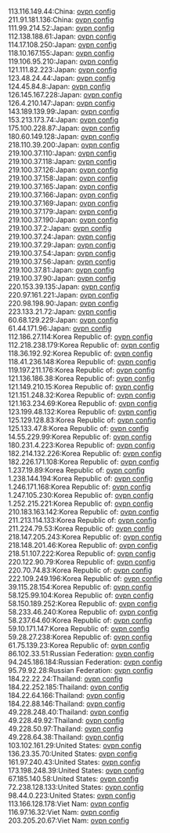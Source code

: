 113.116.149.44:China: [ovpn config](vpn/113_116_149_44.ovpn)  
211.91.181.136:China: [ovpn config](vpn/211_91_181_136.ovpn)  
111.99.214.52:Japan: [ovpn config](vpn/111_99_214_52.ovpn)  
112.138.188.61:Japan: [ovpn config](vpn/112_138_188_61.ovpn)  
114.17.108.250:Japan: [ovpn config](vpn/114_17_108_250.ovpn)  
118.10.167.155:Japan: [ovpn config](vpn/118_10_167_155.ovpn)  
119.106.95.210:Japan: [ovpn config](vpn/119_106_95_210.ovpn)  
121.111.82.223:Japan: [ovpn config](vpn/121_111_82_223.ovpn)  
123.48.24.44:Japan: [ovpn config](vpn/123_48_24_44.ovpn)  
124.45.84.8:Japan: [ovpn config](vpn/124_45_84_8.ovpn)  
126.145.167.228:Japan: [ovpn config](vpn/126_145_167_228.ovpn)  
126.4.210.147:Japan: [ovpn config](vpn/126_4_210_147.ovpn)  
143.189.139.99:Japan: [ovpn config](vpn/143_189_139_99.ovpn)  
153.213.173.74:Japan: [ovpn config](vpn/153_213_173_74.ovpn)  
175.100.228.87:Japan: [ovpn config](vpn/175_100_228_87.ovpn)  
180.60.149.128:Japan: [ovpn config](vpn/180_60_149_128.ovpn)  
218.110.39.200:Japan: [ovpn config](vpn/218_110_39_200.ovpn)  
219.100.37.110:Japan: [ovpn config](vpn/219_100_37_110.ovpn)  
219.100.37.118:Japan: [ovpn config](vpn/219_100_37_118.ovpn)  
219.100.37.126:Japan: [ovpn config](vpn/219_100_37_126.ovpn)  
219.100.37.158:Japan: [ovpn config](vpn/219_100_37_158.ovpn)  
219.100.37.165:Japan: [ovpn config](vpn/219_100_37_165.ovpn)  
219.100.37.166:Japan: [ovpn config](vpn/219_100_37_166.ovpn)  
219.100.37.169:Japan: [ovpn config](vpn/219_100_37_169.ovpn)  
219.100.37.179:Japan: [ovpn config](vpn/219_100_37_179.ovpn)  
219.100.37.190:Japan: [ovpn config](vpn/219_100_37_190.ovpn)  
219.100.37.2:Japan: [ovpn config](vpn/219_100_37_2.ovpn)  
219.100.37.24:Japan: [ovpn config](vpn/219_100_37_24.ovpn)  
219.100.37.29:Japan: [ovpn config](vpn/219_100_37_29.ovpn)  
219.100.37.54:Japan: [ovpn config](vpn/219_100_37_54.ovpn)  
219.100.37.56:Japan: [ovpn config](vpn/219_100_37_56.ovpn)  
219.100.37.81:Japan: [ovpn config](vpn/219_100_37_81.ovpn)  
219.100.37.90:Japan: [ovpn config](vpn/219_100_37_90.ovpn)  
220.153.39.135:Japan: [ovpn config](vpn/220_153_39_135.ovpn)  
220.97.161.221:Japan: [ovpn config](vpn/220_97_161_221.ovpn)  
220.98.198.90:Japan: [ovpn config](vpn/220_98_198_90.ovpn)  
223.133.21.72:Japan: [ovpn config](vpn/223_133_21_72.ovpn)  
60.68.129.229:Japan: [ovpn config](vpn/60_68_129_229.ovpn)  
61.44.171.96:Japan: [ovpn config](vpn/61_44_171_96.ovpn)  
112.186.27.114:Korea Republic of: [ovpn config](vpn/112_186_27_114.ovpn)  
112.218.238.179:Korea Republic of: [ovpn config](vpn/112_218_238_179.ovpn)  
118.36.192.92:Korea Republic of: [ovpn config](vpn/118_36_192_92.ovpn)  
118.41.236.148:Korea Republic of: [ovpn config](vpn/118_41_236_148.ovpn)  
119.197.211.176:Korea Republic of: [ovpn config](vpn/119_197_211_176.ovpn)  
121.136.186.38:Korea Republic of: [ovpn config](vpn/121_136_186_38.ovpn)  
121.149.210.15:Korea Republic of: [ovpn config](vpn/121_149_210_15.ovpn)  
121.151.248.32:Korea Republic of: [ovpn config](vpn/121_151_248_32.ovpn)  
121.163.234.69:Korea Republic of: [ovpn config](vpn/121_163_234_69.ovpn)  
123.199.48.132:Korea Republic of: [ovpn config](vpn/123_199_48_132.ovpn)  
125.129.128.83:Korea Republic of: [ovpn config](vpn/125_129_128_83.ovpn)  
125.133.47.8:Korea Republic of: [ovpn config](vpn/125_133_47_8.ovpn)  
14.55.229.99:Korea Republic of: [ovpn config](vpn/14_55_229_99.ovpn)  
180.231.4.223:Korea Republic of: [ovpn config](vpn/180_231_4_223.ovpn)  
182.214.132.226:Korea Republic of: [ovpn config](vpn/182_214_132_226.ovpn)  
182.226.171.108:Korea Republic of: [ovpn config](vpn/182_226_171_108.ovpn)  
1.237.19.89:Korea Republic of: [ovpn config](vpn/1_237_19_89.ovpn)  
1.238.144.194:Korea Republic of: [ovpn config](vpn/1_238_144_194.ovpn)  
1.246.171.168:Korea Republic of: [ovpn config](vpn/1_246_171_168.ovpn)  
1.247.105.230:Korea Republic of: [ovpn config](vpn/1_247_105_230.ovpn)  
1.252.215.221:Korea Republic of: [ovpn config](vpn/1_252_215_221.ovpn)  
210.183.163.142:Korea Republic of: [ovpn config](vpn/210_183_163_142.ovpn)  
211.213.114.133:Korea Republic of: [ovpn config](vpn/211_213_114_133.ovpn)  
211.224.79.53:Korea Republic of: [ovpn config](vpn/211_224_79_53.ovpn)  
218.147.205.243:Korea Republic of: [ovpn config](vpn/218_147_205_243.ovpn)  
218.148.201.46:Korea Republic of: [ovpn config](vpn/218_148_201_46.ovpn)  
218.51.107.222:Korea Republic of: [ovpn config](vpn/218_51_107_222.ovpn)  
220.122.90.79:Korea Republic of: [ovpn config](vpn/220_122_90_79.ovpn)  
220.70.74.83:Korea Republic of: [ovpn config](vpn/220_70_74_83.ovpn)  
222.109.249.196:Korea Republic of: [ovpn config](vpn/222_109_249_196.ovpn)  
39.115.28.154:Korea Republic of: [ovpn config](vpn/39_115_28_154.ovpn)  
58.125.99.104:Korea Republic of: [ovpn config](vpn/58_125_99_104.ovpn)  
58.150.189.252:Korea Republic of: [ovpn config](vpn/58_150_189_252.ovpn)  
58.233.46.240:Korea Republic of: [ovpn config](vpn/58_233_46_240.ovpn)  
58.237.64.60:Korea Republic of: [ovpn config](vpn/58_237_64_60.ovpn)  
59.10.171.147:Korea Republic of: [ovpn config](vpn/59_10_171_147.ovpn)  
59.28.27.238:Korea Republic of: [ovpn config](vpn/59_28_27_238.ovpn)  
61.75.139.23:Korea Republic of: [ovpn config](vpn/61_75_139_23.ovpn)  
86.102.33.51:Russian Federation: [ovpn config](vpn/86_102_33_51.ovpn)  
94.245.186.184:Russian Federation: [ovpn config](vpn/94_245_186_184.ovpn)  
95.79.92.28:Russian Federation: [ovpn config](vpn/95_79_92_28.ovpn)  
184.22.22.24:Thailand: [ovpn config](vpn/184_22_22_24.ovpn)  
184.22.252.185:Thailand: [ovpn config](vpn/184_22_252_185.ovpn)  
184.22.64.166:Thailand: [ovpn config](vpn/184_22_64_166.ovpn)  
184.22.88.146:Thailand: [ovpn config](vpn/184_22_88_146.ovpn)  
49.228.248.40:Thailand: [ovpn config](vpn/49_228_248_40.ovpn)  
49.228.49.92:Thailand: [ovpn config](vpn/49_228_49_92.ovpn)  
49.228.50.97:Thailand: [ovpn config](vpn/49_228_50_97.ovpn)  
49.228.64.38:Thailand: [ovpn config](vpn/49_228_64_38.ovpn)  
103.102.161.29:United States: [ovpn config](vpn/103_102_161_29.ovpn)  
136.23.35.70:United States: [ovpn config](vpn/136_23_35_70.ovpn)  
161.97.240.43:United States: [ovpn config](vpn/161_97_240_43.ovpn)  
173.198.248.39:United States: [ovpn config](vpn/173_198_248_39.ovpn)  
67.185.140.58:United States: [ovpn config](vpn/67_185_140_58.ovpn)  
72.238.128.133:United States: [ovpn config](vpn/72_238_128_133.ovpn)  
98.44.0.223:United States: [ovpn config](vpn/98_44_0_223.ovpn)  
113.166.128.178:Viet Nam: [ovpn config](vpn/113_166_128_178.ovpn)  
116.97.16.32:Viet Nam: [ovpn config](vpn/116_97_16_32.ovpn)  
203.205.20.67:Viet Nam: [ovpn config](vpn/203_205_20_67.ovpn)  
